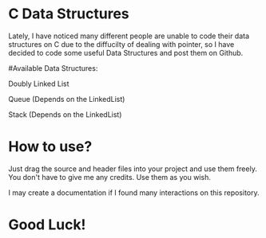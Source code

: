 # C Data Structures


Lately, I have noticed many different people are unable to code their data structures on C due to the diffucilty of dealing with pointer, so I have decided to code some useful Data Structures and post them on Github.


#Available Data Structures:

Doubly Linked List

Queue (Depends on the LinkedList)

Stack (Depends on the LinkedList)




# How to use?

Just drag the source and header files into your project and use them freely. You don't have to give me any credits. Use them as you wish.


I may create a documentation if I found many interactions on this repository.



# Good Luck!
